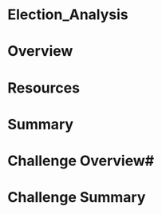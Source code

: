 # Election_Analysis

# **Overview** #


# **Resources** #

# **Summary** #

# **Challenge Overview**#

# **Challenge Summary** #


